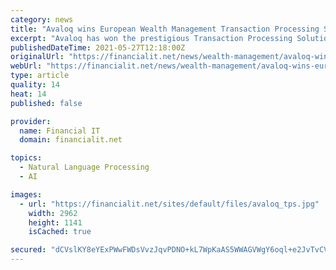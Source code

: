 ```yaml
---
category: news
title: "Avaloq wins European Wealth Management Transaction Processing Solution Award for Excellence"
excerpt: "Avaloq has won the prestigious Transaction Processing Solution category at The Ninth Annual WealthBriefing European Awards 2021. The firm was also highly recommended in the Innovative Use of Artificial Intelligence (AI) category."
publishedDateTime: 2021-05-27T12:18:00Z
originalUrl: "https://financialit.net/news/wealth-management/avaloq-wins-european-wealth-management-transaction-processing-solution-award"
webUrl: "https://financialit.net/news/wealth-management/avaloq-wins-european-wealth-management-transaction-processing-solution-award"
type: article
quality: 14
heat: 14
published: false

provider:
  name: Financial IT
  domain: financialit.net

topics:
  - Natural Language Processing
  - AI

images:
  - url: "https://financialit.net/sites/default/files/avaloq_tps.jpg"
    width: 2962
    height: 1141
    isCached: true

secured: "dCVslKY8eYExPWwFWDsVvzJqvPDNO+kL7WpKaAS5WWAGVWgY6oql+e2JvTvCVwGut6vEPdgClA3qJU1xQnTerRWl4PA3mjN7of24OxO/VV+bWNmfZi9KpZFxzKjsH6eV5AJV9aC8Ifq5zfQ5UUltJ9bag4ZKDrt0b6f+AXTw8fBtCb0zNYAQ9Wj4qfvzWiuzGvKV4PHrtdqla+ZzGzS1JZYlxAkIFiHrcIlwF48UJmuFtotVsNfEDsxvTH5qVXtvhO4OZCjh0hmyBhbMQdjTbYw52e9Ks+PM2+mLCvaTPR7MF+cP4rCkZh066KhHT7kt872fhVFnq5+lCMeu/QNlzxc7vz/RDhTD2UHxcsMjW0E=;GfQEHvhrwhcMRcIpTcUKFg=="
---
```


